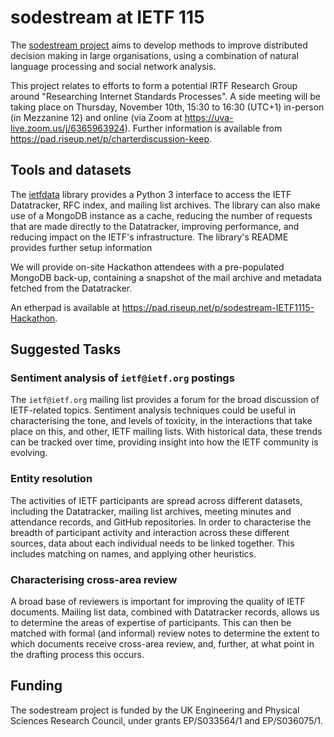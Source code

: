 # sodestream at IETF 115

The [sodestream project](https://sodestream.github.io) aims to develop methods to improve distributed decision making in large organisations, using a combination of natural language processing and social network analysis.

This project relates to efforts to form a potential IRTF Research Group around "Researching Internet Standards Processes". A side meeting will be taking place on Thursday, November 10th, 15:30 to 16:30 (UTC+1) in-person (in Mezzanine 12) and online (via Zoom at https://uva-live.zoom.us/j/6365963924). Further information is available from https://pad.riseup.net/p/charterdiscussion-keep.
## Tools and datasets

The [ietfdata](https://github.com/glasgow-ipl/ietfdata) library provides a Python 3 interface to access the IETF Datatracker, RFC index, and mailing list archives. The library can also make use of a MongoDB instance as a cache, reducing the number of requests that are made directly to the Datatracker, improving performance, and reducing impact on the IETF's infrastructure. The library's README provides further setup information

We will provide on-site Hackathon attendees with a pre-populated MongoDB back-up, containing a snapshot of the mail archive and metadata fetched from the Datatracker.

An etherpad is available at https://pad.riseup.net/p/sodestream-IETF1115-Hackathon.

## Suggested Tasks

### Sentiment analysis of `ietf@ietf.org` postings

The `ietf@ietf.org` mailing list provides a forum for the broad discussion of IETF-related topics. Sentiment analysis techniques could be useful in characterising the tone, and levels of toxicity, in the interactions that take place on this, and other, IETF mailing lists. With historical data, these trends can be tracked over time, providing insight into how the IETF community is evolving.

### Entity resolution

The activities of IETF participants are spread across different datasets, including the Datatracker, mailing list archives, meeting minutes and attendance records, and GitHub repositories. In order to characterise the breadth of participant activity and interaction across these different sources, data about each individual needs to be linked together. This includes matching on names, and applying other heuristics.
  
### Characterising cross-area review

A broad base of reviewers is important for improving the quality of IETF documents. Mailing list data, combined with Datatracker records, allows us to determine the areas of expertise of participants. This can then be matched with formal (and informal) review notes to determine the extent to which documents receive cross-area review, and, further, at what point in the drafting process this occurs.

## Funding

The sodestream project is funded by the UK Engineering and Physical Sciences Research Council, under grants EP/S033564/1 and EP/S036075/1.
